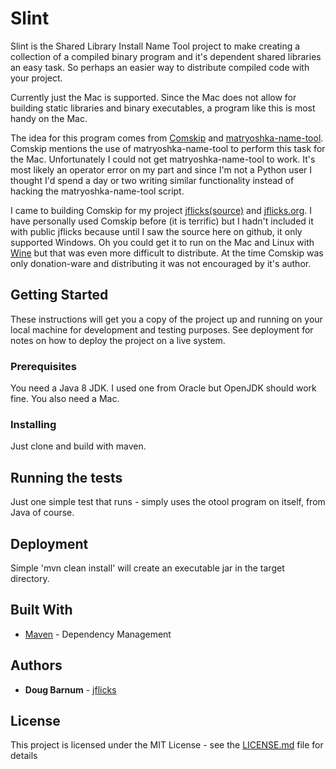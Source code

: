 # Slint

Slint is the Shared Library Install Name Tool project to make creating a collection of a compiled binary
program and it's dependent shared libraries an easy task.  So perhaps an easier way to distribute compiled
code with your project.

Currently just the Mac is supported.  Since the Mac does not allow for building static libraries and binary
executables, a program like this is most handy on the Mac.

The idea for this program comes from [Comskip](https://github.com/erikkaashoek/Comskip) and
[matryoshka-name-tool](https://github.com/essandess/matryoshka-name-tool).  Comskip mentions the use
of matryoshka-name-tool to perform this task for the Mac.  Unfortunately I could not get matryoshka-name-tool
to work.  It's most likely an operator error on my part and since I'm not a Python user I thought I'd spend a
day or two writing similar functionality instead of hacking the matryoshka-name-tool script.

I came to building Comskip for my project [jflicks(source)](https://github.com/djb61230/jflicks) and
[jflicks.org](http://www.jflicks.org).  I have personally used Comskip before (it is terrific) but I hadn't
included it with public jflicks because until I saw the source here on github, it only supported Windows.
Oh you could get it to run on the Mac and Linux with [Wine](https://www.winehq.org) but that was even more
difficult to distribute.  At the time Comskip was only donation-ware and distributing it was not encouraged
by it's author.

## Getting Started

These instructions will get you a copy of the project up and running on your local machine for development and testing purposes. See deployment for notes on how to deploy the project on a live system.

### Prerequisites

You need a Java 8 JDK.  I used one from Oracle but OpenJDK should work fine.
You also need a Mac.

### Installing

Just clone and build with maven.

## Running the tests

Just one simple test that runs - simply uses the otool program on itself, from Java of course.

## Deployment

Simple 'mvn clean install' will create an executable jar in the target directory.

## Built With

* [Maven](https://maven.apache.org/) - Dependency Management

## Authors

* **Doug Barnum** - [jflicks](http://www.jflicks.org)

## License

This project is licensed under the MIT License - see the [LICENSE.md](LICENSE.md) file for details
